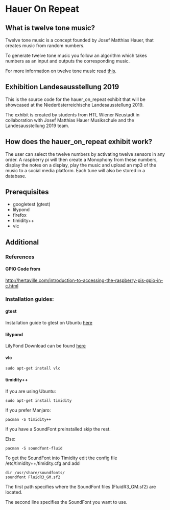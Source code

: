# Hauer On Repeat #

## What is twelve tone music? ##
Twelve tone music is a concept founded by Josef Matthias Hauer, that
creates music from random numbers.

To generate twelve tone music you follow an algorithm which takes numbers
as an input and outputs the corresponding music.

For more information on twelve tone music read [this](twelve_tone_music.md).

## Exhibition Landesausstellung 2019 ##
This is the source code for the hauer_on_repeat exhibit that will be showcased at
the Niederösterreichische Landesausstellung 2019.

The exhibit is created by students from HTL Wiener Neustadt in collaboration
with Josef Matthias Hauer Musikschule and the Landesausstellung 2019 team.

## How does the hauer_on_repeat exhibit work? ##
The user can select the twelve numbers by activating twelve sensors
in any order. A raspberry pi will then create a Monophony from these numbers,
display the notes on a display, play the music and upload an mp3 of the
music to a social media platform. Each tune will also be stored in a
database.

## Prerequisites ##

* googletest (gtest)
* lilypond
* firefox
* timidity++
* vlc

## Additional ##

### References ###

#### GPIO Code from ####
http://hertaville.com/introduction-to-accessing-the-raspberry-pis-gpio-in-c.html

### Installation guides: ###

#### gtest ####
Installation guide to gtest on Ubuntu [here](https://www.eriksmistad.no/getting-started-with-google-test-on-ubuntu/)

#### lilypond ####

LilyPond Download can be found [here](http://lilypond.org/unix.html)

#### vlc ####

```shell
sudo apt-get install vlc
```

#### timidity++ ####

If you are using Ubuntu:

```shell
sudo apt-get install timidity
```

If you prefer Manjaro:

```shell
pacman -S timidity++
```

If you have a SoundFont preinstalled skip the rest.

Else:

```shell
pacman -S soundfont-fluid
```
To get the SoundFont into Timidity edit the config file /etc/timidity++/timidity.cfg and add
```shell
dir /usr/share/soundfonts/
soundfont FluidR3_GM.sf2
```
The first path specifies where the SoundFont files (FluidR3_GM.sf2) are located.

The second line specifies the SoundFont you want to use.
